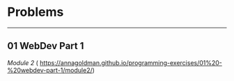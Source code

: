 # Problems
----------------------------------------------
## 01 WebDev Part 1
*Module 2* ( https://annagoldman.github.io/programming-exercises/01%20-%20webdev-part-1/module2/)

